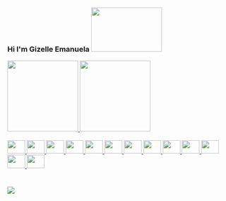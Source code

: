 <body>
<div>
<h3><strong>Hi I'm Gizelle Emanuela </strong><img height="100" width="160" src="https://media.giphy.com/media/bcKmIWkUMCjVm/giphy.gif"></h3>
</div>
</body>
<div>
  <a href="https://github.com/gizellemanu">
  <img height="160em" src="https://github-readme-stats.vercel.app/api?username=gizellemanu&show_icons=true&theme=swift"/>
  <img height="160em" src="https://github-readme-stats.vercel.app/api/top-langs/?username=gizellemanu&layout=compact&theme=swift"/>
  </div>

<div>
  <div style="display: inline_block"><br>
    <img aling="center" height="30" width="40" src="https://cdn.jsdelivr.net/gh/devicons/devicon/icons/minitab/minitab-plain.svg" />
    <img aling="center" height="30" width="40" src="https://cdn.jsdelivr.net/gh/devicons/devicon/icons/bash/bash-plain.svg" />
    <img aling="center" height="30" width="40" src="https://cdn.jsdelivr.net/gh/devicons/devicon/icons/git/git-plain.svg" />
    <img aling="center" height="30" width="40" src="https://cdn.jsdelivr.net/gh/devicons/devicon/icons/vscode/vscode-original.svg" />
    <img aling="center" height="30" width="40" src="https://cdn.jsdelivr.net/gh/devicons/devicon/icons/angularjs/angularjs-plain.svg" />
    <img aling="center" height="30" width="40" src="https://cdn.jsdelivr.net/gh/devicons/devicon/icons/javascript/javascript-plain.svg" />
    <img aling="center" height="30" width="40" src="https://cdn.jsdelivr.net/gh/devicons/devicon/icons/typescript/typescript-plain.svg" />
    <img aling="center" height="30" width="40" src="https://cdn.jsdelivr.net/gh/devicons/devicon/icons/css3/css3-plain.svg" />
    <img aling="center" height="30" width="40" src="https://cdn.jsdelivr.net/gh/devicons/devicon/icons/html5/html5-plain.svg" />
    <img aling="center" height="30" width="40" src="https://cdn.jsdelivr.net/gh/devicons/devicon/icons/c/c-plain.svg" />     
    <img aling="center" height="30" width="40" src="https://cdn.jsdelivr.net/gh/devicons/devicon/icons/matlab/matlab-original.svg" />
    <img aling="center" height="30" width="40" src="https://cdn.jsdelivr.net/gh/devicons/devicon/icons/arduino/arduino-original-wordmark.svg" />
    <img aling="center" height="30" width="40" src="https://cdn.jsdelivr.net/gh/devicons/devicon/icons/latex/latex-original.svg" />
     </div>

   # #
 <div>
  <a href="https://www.linkedin.com/in/gizelle-emanuela-silva-806384207/" target="_blank"><img src="https://img.shields.io/badge/LinkedIn-0077B5?style=for-the-badge&logo=linkedin&logoColor=white" target="_blank">
  </a>
</div>
